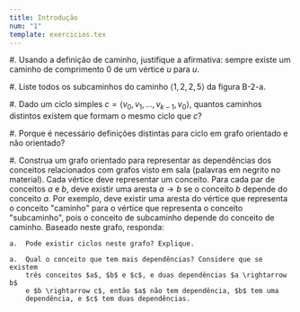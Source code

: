 ```yaml
---
title: Introdução
num: "1"
template: exercicios.tex
---
```


#.  Usando a definição de caminho, justifique a afirmativa: sempre existe um
    caminho de comprimento 0 de um vértice $u$ para $u$.

#.  Liste todos os subcaminhos do caminho $\langle 1, 2, 2, 5 \rangle$ da
    figura B-2-a.

#.  Dado um ciclo simples $c = \langle v_0, v_1, \dots, v_{k-1}, v_0 \rangle$,
    quantos caminhos distintos existem que formam o mesmo ciclo que $c$?

#.  Porque é necessário definições distintas para ciclo em grafo orientado
    e não orientado?

#.  Construa um grafo orientado para representar as dependências dos conceitos
    relacionados com grafos visto em sala (palavras em negrito no material).
    Cada vértice deve representar um conceito. Para cada par de conceitos $a$
    e $b$, deve existir uma aresta $a \rightarrow b$ se o conceito $b$ depende
    do conceito $a$. Por exemplo, deve existir uma aresta do vértice que
    representa o conceito "caminho" para o vértice que representa o conceito
    "subcaminho", pois o conceito de subcaminho depende do conceito de caminho.
    Baseado neste grafo, responda:

    a.  Pode existir ciclos neste grafo? Explique.

    a.  Qual o conceito que tem mais dependências? Considere que se existem
        três conceitos $a$, $b$ e $c$, e duas dependências $a \rightarrow b$
        e $b \rightarrow c$, então $a$ não tem dependência, $b$ tem uma
        dependência, e $c$ tem duas dependências.


<!-- vim: set spell spelllang=pt_br: -->
